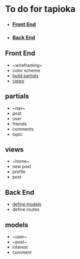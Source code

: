 # To do for tapioka

* ### [Front End](#front-end)
* ### [Back End](#back-end)


## Front End

* ~wireframing~
* color scheme
* [build partials](#partials)
* [views](#views)




## partials
* ~nav~
* post
* user
* friends
* comments
* topic


## views
* ~home~
* new post
* profile
* post


## Back End

* [define models](#models)
* define routes




## models
* ~user~
* ~post~
* interest
* comment
